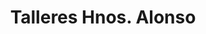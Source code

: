 ---
title: "Talleres Hnos. Alonso"
url: /penafiel/talleres-hnos-alonso/
shop: reparación de automóviles
---